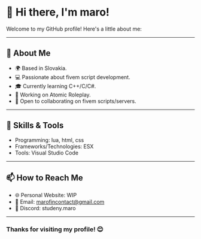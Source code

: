 # 👋 Hi there, I'm maro!

Welcome to my GitHub profile! Here's a little about me:

---

## 🚀 About Me
- 🌍 Based in Slovakia.
- 💻 Passionate about fivem script development.
- 🎓 Currently learning C++/C/C#.
- 🔭 Working on Atomic Roleplay.
- 🤝 Open to collaborating on fivem scripts/servers.

---

## 🌟 Skills & Tools
- Programming: lua, html, css
- Frameworks/Technologies: ESX
- Tools: Visual Studio Code

---

## 📫 How to Reach Me
- 🌐 Personal Website: WIP
- 📧 Email: marofincontact@gmail.com
- 👾 Discord: studeny.maro

---

### Thanks for visiting my profile! 😊
